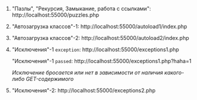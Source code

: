 1. "Пазлы", "Рекурсия, Замыкание, работа с ссылками": http://localhost:55000/puzzles.php
2. "Автозагрузка классов"-1: http://localhost:55000/autoload1/index.php
3. "Автозагрузка классов"-2: http://localhost:55000/autoload2/index.php
4. "Исключения"-1 `exception`: http://localhost:55000/exceptions1.php

   "Исключения"-1 `passed`: http://localhost:55000/exceptions1.php?haha=1

   _Исключение бросается или нет в зависимости от наличия какого-либо GET-содержимого_
5. "Исключения"-2: http://localhost:55000/exceptions2.php